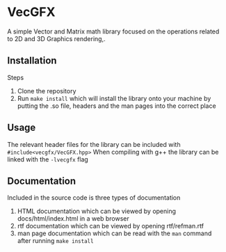 # VecGFX
A simple Vector and Matrix math library focused on the operations related to 2D and 3D Graphics rendering,.

##  Installation
Steps 
1. Clone the repository
2. Run `make install` which will install the library onto your machine by putting the .so file, headers 
and the man pages into the correct place

## Usage
The relevant header files for the library can be included with `#include<vecgfx/VecGFX.hpp>`
When compiling with g++ the library can be linked with the `-lvecgfx` flag

## Documentation
Included in the source code is three types of documentation
1. HTML documentation which can be viewed by opening docs/html/index.html in a web browser
2. rtf documentation which can be viewed by opening rtf/refman.rtf 
3. man page documentation which can be read with the `man` command after running `make install`
 
